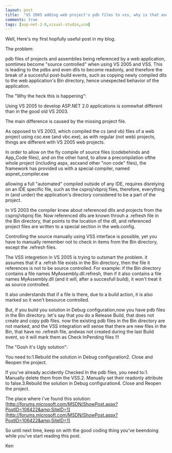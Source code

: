 ```yaml
---
layout: post
title:  "VS 2005 adding web project's pdb files to vss, why is that and how to fix it"
comments: true
tags: [asp-net-2-0,visual-studio,scm]
---
```



Well, Here's my first hopfully useful post in my blog.

The problem:

pdb files of projects and assemblies being referenced by a web application, somtimes become "source controlled" when using VS 2005 and VSS. This is leading to the pdbs and even dlls to become readonly, and therefore the break of a succesful post-build events, such as copying newly compiled dlls to the web application's Bin directory, hence unexpected behavior of the application.

The "Why the heck this is happening":

Using VS 2005 to develop ASP.NET 2.0 applications is somewhat different than in the good old VS 2003.

The main difference is caused by the missing project file.

As opposed to VS 2003, which compiled the cs (and vb) files of a web project using csc.exe (and vbc.exe), as with regular (not web) projects, things are different with VS 2005 web projects.

In order to allow on the fly compile of source files (codebehinds and App_Code files), and on the other hand, to allow a precompilation ofthe whole project (including aspx, ascxand other "non code" files), the framework has provided us with a special compiler, named aspnet_compiler.exe

allowing a full "automated" compiled outside of any IDE, requires disrelying on an IDE specific file, such as the csproj/vbproj files, therefore, everything in (and under) the application's directory considered to be a part of the project.

In VS 2003 the compiler knew about referenced dlls and projects from the csproj/vbproj file. Now referenced dlls are known throuh a .refresh file in the Bin directory, that points to the location of the dll, and referenced project files are written to a special section in the web.config.

Controlling the source manually using VSS interface is possible, yet you have to manually remember not to check in items from the Bin directory, except the .refresh files.

The VSS integretion in VS 2005 is trying to outsmart the problem. it assumes that if a .refrsh file exists in the Bin directory, then the file it references is not to be source controlled. For example: if the Bin directory contains a file names MyAssembly.dll.refresh, then if it also contains a file names MyAssembly.dll (and it will, after a succesfull build), it won't treat it as source controlled.

It also understands that if a file is there, due to a build action, it is also marked so it won't besource controlled.

But, if you build you solution in Debug configuration,now you have pdb files in the Bin directory. let's say that you do a Release Build, that does not create and copy pdb files. now the existing pdb files in the Bin directory are not marked, and the VSS integration will sense that there are new files in the Bin, that have no .refresh file, andwas not created during the last Build event, so it will mark them as Check InPending files !!!

The "Gosh it's Ugly solution":

You need to:1.Rebuild the solution in Debug configuration2. Close and Reopen the project.

If you've already accidently Checked In the pdb files, you need to:1. Manually delete them from the VSS.2. Manually set their readonly attribute to false.3.Rebuild the solution in Debug configuration4. Close and Reopen the project.

The place where i've found this solution: [http://forums.microsoft.com/MSDN/ShowPost.aspx?PostID=106422&amp;SiteID=1](http://forums.microsoft.com/MSDN/ShowPost.aspx?PostID=106422&amp;SiteID=1)

So until next time, keep on with the good coding thing you've beendoing while you've start reading this post.

Ken

